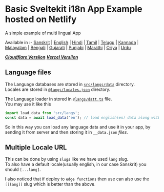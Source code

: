 # Basic Sveltekit i18n App Example hosted on Netlify

A simple example of multi lingual App

Available in :-
[Sanskrit](https://sveltekit-i18n-example.netlify.app) |
[English](https://sveltekit-i18n-example.netlify.app/en) |
[Hindi](https://sveltekit-i18n-example.netlify.app/hi) |
[Tamil](https://sveltekit-i18n-example.netlify.app/ta) |
[Telugu](https://sveltekit-i18n-example.netlify.app/te) |
[Kannada](https://sveltekit-i18n-example.netlify.app/kn) |
[Malayalam](https://sveltekit-i18n-example.netlify.app/ml) |
[Bengali](https://sveltekit-i18n-example.netlify.app/bn) |
[Gujarati](https://sveltekit-i18n-example.netlify.app/gu) |
[Punjabi](https://sveltekit-i18n-example.netlify.app/pa) |
[Marathi](https://sveltekit-i18n-example.netlify.app/mr) |
[Oriya](https://sveltekit-i18n-example.netlify.app/or) |
[Urdu](https://sveltekit-i18n-example.netlify.app/ur)

**_[Cloudflare Versiion](https://github.com/shubhattin/sveltekit-i18n-example/tree/cloudflare)_**
**_[Vercel Versiion](https://github.com/shubhattin/sveltekit-i18n-example/tree/vercel)_**

## Language files

The Language databases are stored in [`src/langs/data`](./src/langs/data) directory.  
Locales are stored in [`@langs/locales.json`](./src/langs/locales.json) directory.

The Language loader in stored in [`@langs/datt.ts`](./src/langs/datt.ts) file.  
You may use it like this

```ts
import load_data from 'src/langs';
const data = await load_data('en'); // load english(en) data along with its type
```

So in this way you can load any language data and use it in your app, by sending it from server and then storing it in `__data.json` _files_.

## Multiple Locale URL

This can be done by using `slugs` like we have used `lang` slug.  
To also have a default locale(usually english, in our case Sanskrit) you should `[...lang]`.

I also noticed that if deploy to `edge functions` then use can also use the `[[lang]]` slug which is better than the above.
